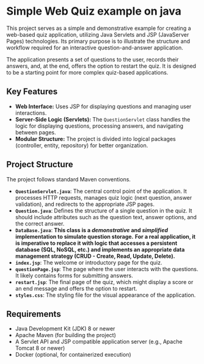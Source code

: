 # Simple Web Quiz example on java

This project serves as a simple and demonstrative example for creating a web-based quiz application, utilizing Java Servlets and JSP (JavaServer Pages) technologies. Its primary purpose is to illustrate the structure and workflow required for an interactive question-and-answer application.

The application presents a set of questions to the user, records their answers, and, at the end, offers the option to restart the quiz. It is designed to be a starting point for more complex quiz-based applications.

## Key Features
* **Web Interface:** Uses JSP for displaying questions and managing user interactions.
* **Server-Side Logic (Servlets):** The `QuestionServlet` class handles the logic for displaying questions, processing answers, and navigating between pages.
* **Modular Structure:** The project is divided into logical packages (controller, entity, repository) for better organization.

## Project Structure
The project follows standard Maven conventions.
* **`QuestionServlet.java`**: The central control point of the application. It processes HTTP requests, manages quiz logic (next question, answer validation), and redirects to the appropriate JSP pages.
* **`Question.java`**: Defines the structure of a single question in the quiz. It should include attributes such as the question text, answer options, and the correct answer.
* **`DataBase.java`**: **This class is a *demonstrative* and *simplified* implementation to simulate question storage.** **For a real application, it is imperative to replace it with logic that accesses a persistent database (SQL, NoSQL, etc.) and implements an appropriate data management strategy (CRUD - Create, Read, Update, Delete).**
* **`index.jsp`**: The welcome or introductory page for the quiz.
* **`questionPage.jsp`**: The page where the user interacts with the questions. It likely contains forms for submitting answers.
* **`restart.jsp`**: The final page of the quiz, which might display a score or an end message and offers the option to restart.
* **`styles.css`**: The styling file for the visual appearance of the application.

## Requirements
* Java Development Kit (JDK) 8 or newer
* Apache Maven (for building the project)
* A Servlet API and JSP compatible application server (e.g., Apache Tomcat 8 or newer)
* Docker (optional, for containerized execution)

